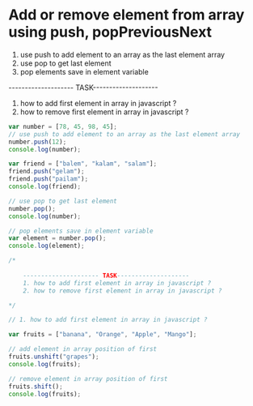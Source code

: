 # **Add or remove element from array using push, popPreviousNext**

1. use push to add element to an array as the last element array
2. use pop to get last element
3. pop elements save in element variable

-------------------- TASK--------------------

1. how to add first element in array in javascript ?
2. how to remove first element in array in javascript ?

```jsx
var number = [78, 45, 98, 45];
// use push to add element to an array as the last element array
number.push(12);
console.log(number);

var friend = ["balem", "kalam", "salam"];
friend.push("gelam");
friend.push("pailam");
console.log(friend);

// use pop to get last element
number.pop();
console.log(number);

// pop elements save in element variable
var element = number.pop();
console.log(element);

/*
    
    --------------------- TASK-------------------- 
    1. how to add first element in array in javascript ?
    2. how to remove first element in array in javascript ?

*/

// 1. how to add first element in array in javascript ?

var fruits = ["banana", "Orange", "Apple", "Mango"];

// add element in array position of first
fruits.unshift("grapes");
console.log(fruits);

// remove element in array position of first
fruits.shift();
console.log(fruits);
```

